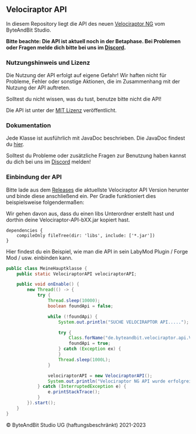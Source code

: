 ## Velociraptor API

In diesem Repository liegt die API des neuen [Velociraptor NG](https://byteandbit.store/shop/category/velociraptor) vom
ByteAndBit Studio.

**Bitte beachte: Die API ist aktuell noch in der Betaphase. Bei Problemen oder Fragen melde dich bitte bei uns
im [Discord](https://discord.com/invite/tSvGXeN).**

### Nutzungshinweis und Lizenz

Die Nutzung der API erfolgt auf eigene Gefahr!
Wir haften nicht für Probleme, Fehler oder sonstige Aktionen, die im Zusammenhang mit der Nutzung der API auftreten.

Solltest du nicht wissen, was du tust, benutze bitte nicht die API!

Die API ist unter der [MIT Lizenz](https://github.com/ByteAndBit-Studio/Velociraptor-API/blob/master/LICENSE) veröffentlicht.

### Dokumentation

Jede Klasse ist ausführlich mit JavaDoc beschrieben. 
Die JavaDoc findest du [hier](https://byteandbit-studio.github.io/Velociraptor-API/).

Solltest du Probleme oder zusätzliche Fragen zur Benutzung haben
kannst du dich bei uns im [Discord](https://discord.com/invite/tSvGXeN) melden!

### Einbindung der API

Bitte lade aus dem [Releases](https://github.com/ByteAndBit-Studio/Velociraptor-API/releases) die aktuellste
Velociraptor API Version herunter und binde diese anschließend ein. Per Gradle funktioniert dies beispielsweise
folgendermaßen:

Wir gehen davon aus, dass du einen libs Unterordner erstellt hast und dorthin deine Velociraptor-API-bXX.jar kopiert
hast.

```
dependencies {
    compileOnly fileTree(dir: 'libs', include: ['*.jar'])
}
```

Hier findest du ein Beispiel, wie man die API in sein LabyMod Plugin / Forge Mod / usw. einbinden kann.

```java
public class MeineHauptklasse {
    public static VelociraptorAPI velociraptorAPI;

    public void onEnable() {
        new Thread(() -> {
            try {
                Thread.sleep(10000);
                boolean foundApi = false;

                while (!foundApi) {
                    System.out.println("SUCHE VELOCIRAPTOR API.....");

                    try {
                        Class.forName("de.byteandbit.velociraptor.api.VelociraptorAPI");
                        foundApi = true;
                    } catch (Exception ex) {
                    }
                    Thread.sleep(1000L);
                }

                velociraptorAPI = new VelociraptorAPI();
                System.out.println("Velociraptor NG API wurde erfolgreich eingebunden!");
            } catch (InterruptedException e) {
                e.printStackTrace();
            }
        }).start();
    }
}
```

© ByteAndBit Studio UG (haftungsbeschränkt) 2021-2023
